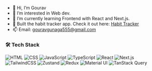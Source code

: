 - 👋 Hi, I’m Gourav  
- 👀 I’m interested in Web dev.  
- 🌱 I’m currently learning Frontend with React and Next.js.  
- 🏦 Built the habit tracker app. Check it out here: [Habit Tracker](https://habit-tracker555.vercel.app)
- 📫 Email: gouravgunaga555@gmail.com  

### 🛠 Tech Stack
![HTML](https://img.shields.io/badge/HTML5-E34F26?style=flat&logo=html5&logoColor=white)
![CSS](https://img.shields.io/badge/CSS3-1572B6?style=flat&logo=css3&logoColor=white)
![JavaScript](https://img.shields.io/badge/JavaScript-F7DF1E?style=flat&logo=javascript&logoColor=black)
![TypeScript](https://img.shields.io/badge/TypeScript-3178C6?style=flat&logo=typescript&logoColor=white)
![React](https://img.shields.io/badge/React-20232A?style=flat&logo=react&logoColor=61DAFB)
![Next.js](https://img.shields.io/badge/Next.js-000000?style=flat&logo=nextdotjs&logoColor=white)
![TailwindCSS](https://img.shields.io/badge/Tailwind_CSS-38B2AC?style=flat&logo=tailwind-css&logoColor=white)
![Zustand](https://img.shields.io/badge/Zustand-000000?style=flat&logo=Zustand&logoColor=white)
![Redux](https://img.shields.io/badge/Redux-764ABC?style=flat&logo=redux&logoColor=white)
![Material UI](https://img.shields.io/badge/Material_UI-007FFF?style=flat&logo=mui&logoColor=white)
![TanStack Query](https://img.shields.io/badge/TanStack_Query-FF4154?style=flat&logo=react-query&logoColor=white)
